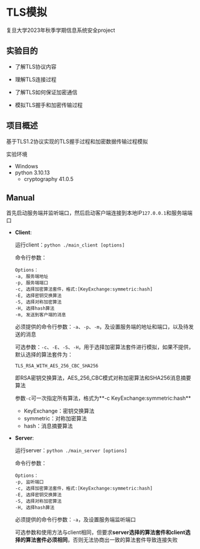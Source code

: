 # TLS模拟

复旦大学2023年秋季学期信息系统安全project



## 实验目的

- 了解TLS协议内容

- 理解TLS连接过程

- 了解TLS如何保证加密通信

- 模拟TLS握手和加密传输过程

  

## 项目概述

基于TLS1.2协议实现的TLS握手过程和加密数据传输过程模拟

实验环境

- Windows
- python 3.10.13
  - cryptography 41.0.5



## **Manual**

首先启动服务端并监听端口，然后启动客户端连接到本地IP`127.0.0.1`和服务端端口

- **Client**:

  运行client：`python ./main_client [options]`

  命令行参数：

  ~~~
  Options：
  -a, 服务端地址
  -p, 服务端端口
  -c, 选择加密算法套件，格式:[KeyExchange:symmetric:hash]
  -E, 选择密钥交换算法
  -S, 选择对称加密算法
  -H, 选择hash算法
  -m, 发送到客户端的消息
  ~~~

  必须提供的命令行参数：`-a`、`-p`、`-m`，及设置服务端的地址和端口，以及待发送的消息

  可选参数：`-c`、`-E`、`-S`、`-H`，用于选择加密算法套件进行模拟，如果不提供，默认选择的算法套件为：

  ~~~
  TLS_RSA_WITH_AES_256_CBC_SHA256
  ~~~

  即RSA密钥交换算法，AES_256_CBC模式对称加密算法和SHA256消息摘要算法

  参数`-c`可一次指定所有算法，格式为**-c KeyExchange:symmetric:hash**

  - KeyExchange：密钥交换算法
  - symmetric：对称加密算法
  - hash：消息摘要算法




- **Server**:

  运行server：`python ./main_server [options]`

  命令行参数：

  ~~~
  Options：
  -p, 监听端口
  -c, 选择加密算法套件，格式:[KeyExchange:symmetric:hash]
  -E, 选择密钥交换算法
  -S, 选择对称加密算法
  -H, 选择hash算法
  ~~~

  必须提供的命令行参数：`-a`，及设置服务端监听端口

  可选参数和使用方法与client相同，但要求**server选择的算法套件和client选择的算法套件必须相同**，否则无法协商出一致的算法套件导致连接失败